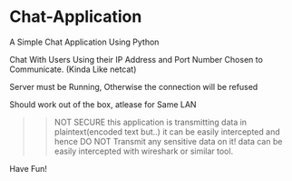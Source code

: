 # Chat-Application
A Simple Chat Application Using Python

Chat With Users Using their IP Address and Port Number Chosen to Communicate. (Kinda Like netcat)

Server must be Running, Otherwise the connection will be refused

Should work out of the box, atlease for Same LAN

>> NOT SECURE 
this application is transmitting data in plaintext(encoded text but..) it can be easily intercepted and hence DO NOT Transmit any sensitive data on it!
data can be easily intercepted with wireshark or similar tool.

Have Fun!
